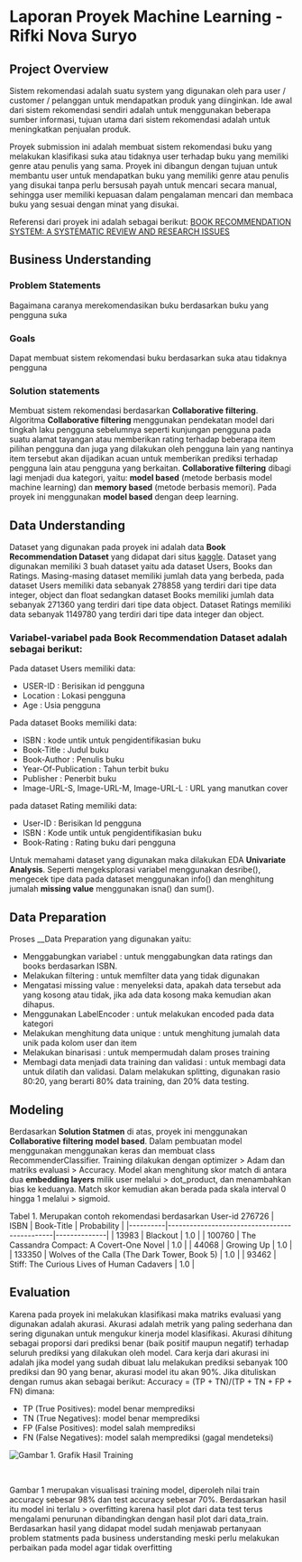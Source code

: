 # Laporan Proyek Machine Learning - Rifki Nova Suryo

## Project Overview
Sistem rekomendasi adalah suatu system yang digunakan oleh para user / customer / pelanggan untuk mendapatkan produk yang diinginkan. Ide awal dari sistem rekomendasi sendiri adalah untuk menggunakan beberapa sumber informasi, tujuan utama dari sistem rekomendasi adalah untuk meningkatkan penjualan produk.

Proyek submission ini adalah membuat sistem rekomendasi buku yang melakukan klasifikasi suka atau tidaknya user terhadap buku yang memiliki genre atau penulis yang sama. Proyek ini dibangun dengan tujuan untuk membantu user untuk mendapatkan buku yang memiliki genre atau penulis yang disukai tanpa perlu bersusah payah untuk mencari secara manual, sehingga user memiliki kepuasan dalam pengalaman mencari dan membaca buku yang sesuai dengan minat yang disukai.

 
Referensi dari proyek ini adalah sebagai berikut:
[BOOK RECOMMENDATION SYSTEM: A SYSTEMATIC REVIEW AND RESEARCH ISSUES](https://www.researchgate.net/publication/352781839_BOOK_RECOMMENDATION_SYSTEM_A_SYSTEMATIC_REVIEW_AND_RESEARCH_ISSUES)

## Business Understanding
### Problem Statements
Bagaimana caranya merekomendasikan buku berdasarkan buku yang pengguna suka
### Goals
Dapat membuat sistem rekomendasi buku berdasarkan suka atau tidaknya pengguna
### Solution statements
Membuat sistem rekomendasi berdasarkan __Collaborative filtering__. Algoritma __Collaborative filtering__ menggunakan pendekatan model dari tingkah laku pengguna sebelumnya seperti kunjungan pengguna pada suatu alamat tayangan atau memberikan rating terhadap beberapa item pilihan pengguna dan juga yang dilakukan oleh pengguna lain yang nantinya item tersebut akan dijadikan acuan untuk memberikan prediksi terhadap pengguna lain atau pengguna yang berkaitan. __Collaborative filtering__ dibagi lagi menjadi dua kategori, yaitu: __model based__ (metode berbasis model machine learning) dan __memory based__ (metode berbasis memori). Pada proyek ini menggunakan __model based__ dengan deep learning.

## Data Understanding
Dataset yang digunakan pada proyek ini adalah data __Book Recommendation Dataset__ yang didapat dari situs [kaggle](https://www.kaggle.com/datasets/arashnic/book-recommendation-dataset). Dataset yang digunakan memiliki 3 buah dataset yaitu ada dataset Users, Books dan Ratings. Masing-masing dataset memiliki jumlah data yang berbeda, pada dataset Users memiliki data sebanyak 278858 yang terdiri dari tipe data integer, object dan float sedangkan dataset Books memiliki jumlah data sebanyak 271360 yang terdiri dari tipe data object. Dataset Ratings memiliki data sebanyak 1149780 yang terdiri dari tipe data integer dan object.

### Variabel-variabel pada __Book Recommendation Dataset__ adalah sebagai berikut:
Pada dataset Users memiliki data:
- USER-ID : Berisikan id pengguna
- Location : Lokasi pengguna
- Age : Usia pengguna

Pada dataset Books memiliki data:
- ISBN : kode untik untuk pengidentifikasian buku
- Book-Title : Judul buku
- Book-Author : Penulis buku
- Year-Of-Publication : Tahun terbit buku
- Publisher : Penerbit buku
- Image-URL-S, Image-URL-M, Image-URL-L : URL yang manutkan cover

pada dataset Rating memiliki data:
- User-ID : Berisikan Id pengguna
- ISBN : Kode untik untuk pengidentifikasian buku
- Book-Rating : Rating buku dari pengguna

Untuk memahami dataset yang digunakan maka dilakukan EDA __Univariate Analysis__.
Seperti mengeksplorasi variabel menggunakan desribe(), mengecek tipe data pada dataset menggunakan info() dan menghitung jumalah __missing value__ menggunakan isna() dan sum().

## Data Preparation
Proses __Data Preparation yang digunakan yaitu:
- Menggabungkan variabel : untuk menggabungkan data ratings dan books berdasarkan ISBN.
- Melakukan filtering : untuk memfilter data yang tidak digunakan
- Mengatasi missing value : menyeleksi data, apakah data tersebut ada yang kosong atau tidak, jika ada data kosong maka kemudian akan dihapus.
- Menggunakan LabelEncoder : untuk melakukan encoded pada data kategori
- Melakukan menghitung data unique :  untuk menghitung jumalah data unik pada kolom user dan item
- Melakukan binarisasi : untuk mempermudah dalam proses training
- Membagi data menjadi data training dan validasi : untuk membagi data untuk dilatih dan validasi. Dalam melakukan splitting, digunakan rasio 80:20, yang berarti 80% data training, dan 20% data testing.

## Modeling
Berdasarkan __Solution Statmen__ di atas, proyek ini menggunakan __Collaborative filtering__ __model based__. Dalam pembuatan model menggunakan menggunakan keras dan membuat class RecommenderClassifier. Training dilakukan dengan optimizer > Adam dan matriks evaluasi > Accuracy. Model akan menghitung skor match di antara dua __embedding layers__ milik user melalui > dot_product, dan menambahkan bias ke keduanya. Match skor kemudian akan berada pada skala interval 0 hingga 1 melalui > sigmoid.

Tabel 1. Merupakan contoh rekomendasi berdasarkan User-id 276726
| ISBN     |              Book-Title                      | Probability  |
|----------|----------------------------------------------|--------------|
| 13983    | Blackout	                                    |     1.0      |
| 100760   | The Cassandra Compact: A Covert-One Novel    |     1.0      |
| 44068    | Growing Up                                   |     1.0      |
| 133350   | Wolves of the Calla (The Dark Tower, Book 5) |     1.0      |
| 93462    | Stiff: The Curious Lives of Human Cadavers	  |     1.0      |		

## Evaluation
Karena pada proyek ini melakukan klasifikasi maka matriks evaluasi yang digunakan adalah akurasi. Akurasi adalah metrik yang paling sederhana dan sering digunakan untuk mengukur kinerja model klasifikasi. Akurasi dihitung sebagai proporsi dari prediksi benar (baik positif maupun negatif) terhadap seluruh prediksi yang dilakukan oleh model. Cara kerja dari akurasi ini adalah jika model yang sudah dibuat lalu melakukan prediksi sebanyak 100 prediksi dan 90 yang benar, akurasi model itu akan 90%. Jika dituliskan dengan rumus akan sebagai berikut:
Accuracy = (TP + TN)/(TP + TN + FP + FN)
dimana:

- TP (True Positives): model benar memprediksi
- TN (True Negatives): model benar memprediksi
- FP (False Positives): model salah memprediksi 
- FN (False Negatives): model salah memprediksi (gagal mendeteksi)

![Gambar 1. Grafik Hasil Training](https://github.com/user-attachments/assets/d19da844-8e86-4871-a890-b528936c9b9b)

​

Gambar 1 merupakan visualisasi training model, diperoleh nilai train accuracy sebesar 98% dan test accuracy sebesar 70%. Berdasarkan hasil itu model ini terlalu > overfitting karena hasil plot dari data test terus mengalami penurunan dibandingkan dengan hasil plot dari data_train. Berdasarkan hasil yang didapat model sudah menjawab pertanyaan problem statments pada business understanding meski perlu melakukan perbaikan pada model agar tidak overfitting



